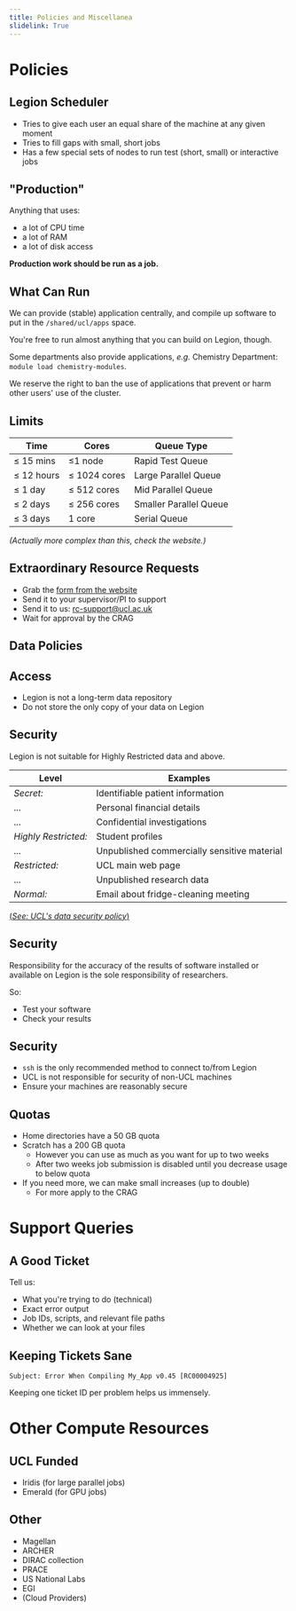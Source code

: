 ```yaml
---
title: Policies and Miscellanea
slidelink: True
---
```


Policies
========

## Legion Scheduler

* Tries to give each user an equal share of the machine at any given moment
* Tries to fill gaps with small, short jobs
* Has a few special sets of nodes to run test (short, small) or interactive jobs


## "Production"

Anything that uses:

* a lot of CPU time
* a lot of RAM
* a lot of disk access 

**Production work should be run as a job.**


What Can Run
------------

We can provide (stable) application centrally, and compile up software to put in the `/shared/ucl/apps` space.

You're free to run almost anything that you can build on Legion, though.

Some departments also provide applications, *e.g.* Chemistry Department: `module load chemistry-modules`.

We reserve the right to ban the use of applications that prevent or harm other users' use of the cluster.


Limits
------

| Time | Cores | Queue Type |
|-----|-----|----------|
| ≤ 15 mins  | ≤1 node      | Rapid Test Queue       |
| ≤ 12 hours | ≤ 1024 cores | Large Parallel Queue   |
| ≤ 1 day    | ≤ 512 cores  | Mid Parallel Queue     |
| ≤ 2 days   | ≤ 256 cores  | Smaller Parallel Queue |
| ≤ 3 days   | 1 core       | Serial Queue           |

*(Actually more complex than this, check the website.)*

## Extraordinary Resource Requests

* Grab the [form from the website](https://wiki.rc.ucl.ac.uk/mediawiki119/images/5/5f/CRAG_additional_resources_request_form.rtf)
* Send it to your supervisor/PI to support
* Send it to us: [rc-support@ucl.ac.uk](mailto:rc-support@ucl.ac.uk)
* Wait for approval by the CRAG


Data Policies
-------------


Access
------

* Legion is not a long-term data repository
* Do not store the only copy of your data on Legion 


Security
--------

Legion is not suitable for Highly Restricted data and above.

| Level                | Examples                                    |
|----------------------|---------------------------------------------|
| *Secret:*            | Identifiable patient information            |
| ...                  | Personal financial details                  |
| ...                  | Confidential investigations                 |
| *Highly Restricted:* | Student profiles                            |
| ...                  | Unpublished commercially sensitive material |
| *Restricted:*        | UCL main web page                           |
| ...                  | Unpublished research data                   |
| *Normal:*            | Email about fridge-cleaning meeting         |

[(*See: UCL's data security policy*)](http://www.ucl.ac.uk/informationsecurity/policy/internal-policy/Guidelines10)

Security
--------

Responsibility for the accuracy of the results of software installed or available on Legion is the sole responsibility of researchers.

So:

* Test your software
* Check your results


Security
--------

* `ssh` is the only recommended method to connect to/from Legion
* UCL is not responsible for security of non-UCL machines
* Ensure your machines are reasonably secure

Quotas
------

* Home directories have a 50 GB quota
* Scratch has a 200 GB quota
    + However you can use as much as you want for up to two weeks
    + After two weeks job submission is disabled until you decrease usage to below quota
* If you need more, we can make small increases (up to double) 
    + For more apply to the CRAG


Support Queries
===============

A Good Ticket
-------------

Tell us:

 * What you're trying to do (technical)
 * Exact error output
 * Job IDs, scripts, and relevant file paths
 * Whether we can look at your files

Keeping Tickets Sane
--------------------

`Subject: Error When Compiling My_App v0.45 [RC00004925]`

Keeping one ticket ID per problem helps us immensely.


Other Compute Resources
===============

UCL Funded
----------

* Iridis (for large parallel jobs)
* Emerald (for GPU jobs)

Other
-----

* Magellan
* ARCHER
* DIRAC collection
* PRACE
* US National Labs
* EGI
* (Cloud Providers)

